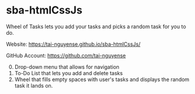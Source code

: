 # sba-htmlCssJs

Wheel of Tasks lets you add your tasks and picks a random task for you to do.

Website: https://tai-nguyense.github.io/sba-htmlCssJs/

GitHub Account: https://github.com/tai-nguyense

0. Drop-down menu that allows for navigation
1. To-Do List that lets you add and delete tasks
2. Wheel that fills empty spaces with user's tasks and displays the random task it lands on.
